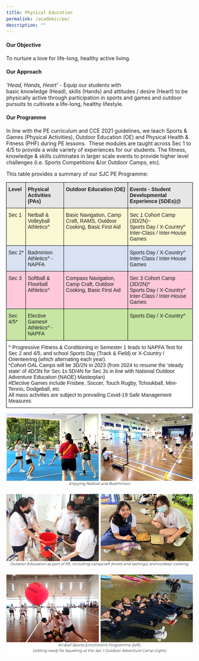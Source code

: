 ```yaml
---
title: Physical Education
permalink: /academic/pe/
description: ""
---
```


#### **Our Objective**


To nurture a love for life-long, healthy active living.  

#### **Our Approach**


_‘Head, Hands, Heart’_ \- Equip our students with basic knowledge (Head), skills (Hands) and attitudes / desire (Heart) to be physically active through participation in sports and games and outdoor pursuits to cultivate a life-long, healthy lifestyle.  

#### **Our Programme**


In line with the PE curriculum and CCE 2021 guidelines, we teach Sports & Games (Physical Activities), Outdoor Education (OE) and Physical Health & Fitness (PHF) during PE lessons.  These modules are taught across Sec 1 to 4/5 to provide a wide variety of experiences for our students. The fitness, knowledge & skills culminates in larger scale events to provide higher level challenges (i.e. Sports Competitions &/or Outdoor Camps, etc).  

  

This table provides a summary of our SJC PE Programme:

<style type="text/css">
.tg  {border-collapse:collapse;border-spacing:0;}
.tg td{border-color:black;border-style:solid;border-width:1px;font-family:Arial, sans-serif;font-size:14px;
  overflow:hidden;padding:10px 5px;word-break:normal;}
.tg th{border-color:black;border-style:solid;border-width:1px;font-family:Arial, sans-serif;font-size:14px;
  font-weight:normal;overflow:hidden;padding:10px 5px;word-break:normal;}
.tg .tg-gm9x{background-color:#D9E2F3;text-align:left;vertical-align:top}
.tg .tg-q2zg{background-color:#C7E6A4;text-align:left;vertical-align:top}
.tg .tg-bcfl{background-color:#E7E6E6;font-weight:bold;text-align:left;vertical-align:top}
.tg .tg-76ve{background-color:#FAF9D4;text-align:left;vertical-align:top}
.tg .tg-ffwg{background-color:#FFC9DB;text-align:left;vertical-align:top}
.tg .tg-ktyi{background-color:#FFF;text-align:left;vertical-align:top}
</style>
<table class="tg">
<thead>
  <tr>
    <th class="tg-bcfl">Level<br></th>
    <th class="tg-bcfl">Physical Activities (PAs)<br></th>
    <th class="tg-bcfl">Outdoor Education (OE)<br></th>
    <th class="tg-bcfl">Events - Student Developmental Experience (SDEs)@<br></th>
  </tr>
</thead>
<tbody>
  <tr>
    <td class="tg-76ve"><span style="background-color:#FAF9D4">Sec 1</span><br></td>
    <td class="tg-76ve"><span style="background-color:initial">Netball &amp; Volleyball</span><br><span style="background-color:initial">Athletics^</span></td>
    <td class="tg-76ve"><span style="background-color:#FAF9D4">Basic Navigation, Camp Craft, RAMS, Outdoor Cooking, Basic First Aid</span><br></td>
    <td class="tg-76ve"><span style="background-color:initial">Sec 1 Cohort Camp (3D/2N)~</span><br><span style="background-color:initial">Sports Day / X-Country^</span><br><span style="background-color:initial">Inter-Class / Inter-House Games</span></td>
  </tr>
  <tr>
    <td class="tg-gm9x"><span style="background-color:#D9E2F3">Sec 2*</span><br></td>
    <td class="tg-gm9x"><span style="background-color:initial">Badminton</span><br><span style="background-color:initial">Athletics^ - NAPFA</span></td>
    <td class="tg-gm9x"></td>
    <td class="tg-gm9x"><span style="background-color:initial">Sports Day / X-Country^</span><br>Inter-Class / Inter-House Games</td>
  </tr>
  <tr>
    <td class="tg-ffwg"><span style="background-color:#FFC9DB">Sec 3</span><br></td>
    <td class="tg-ffwg"><span style="background-color:initial">Softball &amp; Floorball</span><br><span style="background-color:initial">Athletics^</span></td>
    <td class="tg-ffwg"><span style="background-color:#FFC9DB">Compass Navigation, Camp Craft, Outdoor Cooking, Basic First Aid</span><br></td>
    <td class="tg-ffwg"><span style="background-color:initial">Sec 3 Cohort Camp (3D/2N)*</span><br><span style="background-color:initial">Sports Day / X-Country^</span><br>Inter-Class / Inter-House Games</td>
  </tr>
  <tr>
    <td class="tg-q2zg"><span style="background-color:#C7E6A4">Sec 4/5*</span><br></td>
    <td class="tg-q2zg"><span style="background-color:initial">Elective Games#</span><br><span style="background-color:initial">Athletics^ - NAPFA</span></td>
    <td class="tg-q2zg"></td>
    <td class="tg-q2zg"><span style="background-color:#C7E6A4">Sports Day / X-Country^</span><br></td>
  </tr>
  <tr>
    <td class="tg-ktyi" colspan="4"><span style="background-color:initial">^ Progressive Fitness &amp; Conditioning in Semester 1 leads to NAPFA Test for Sec 2 and 4/5, and school Sports Day (Track &amp; Field) or X-Country / Orienteering (which alternating each year).</span><br><span style="background-color:initial">*Cohort OAL Camps will be 3D/2N in 2023 (from 2024 to resume the 'steady state' of 4D/3N for Sec 1s 5D/4N for Sec 3s in line with National Outdoor Adventure Education (NAOE) Masterplan)</span><br><span style="background-color:initial">#Elective Games include Frisbee, Soccer, Touch Rugby, Tchoukball, Mini-Tennis, Dodgeball, etc</span><br><span style="background-color:initial">All mass activities are subject to prevailing Covid-19 Safe Management Measures</span></td>
  </tr>
</tbody>
</table>
  
	
![](/images/Curriculum/Physical%20Education/P1.png)

![](/images/Curriculum/Physical%20Education/P2.png)

![](/images/Curriculum/Physical%20Education/P3.png)